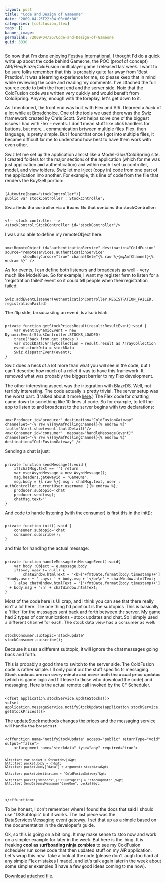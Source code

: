 ```yaml
---
layout: post
title: "Code and Design of Gameone"
date: "2009-04-26T22:04:00+06:00"
categories: [coldfusion,flex]
tags: []
banner_image: 
permalink: /2009/04/26/Code-and-Design-of-Gameone
guid: 3330
---
```


So now that I'm done enjoying <a href="http://www.festivalinternational.com/site47.php">Festival International</a>, I thought I'd do a quick write up about the code behind Gameone, the POC (proof of concept) AIR/Flex/Blaze/ColdFusion multiplayer game I released last week. I want to be sure folks remember that this is probably quite far away from 'Best Practice'. It was a learning experience for me, so please keep that in mind while reviewing the code and reading my comments. I've attached the full source code to both the front end and the server side. Note that the ColdFusion code was written very quickly and would benefit from ColdSpring. Anyway, enough with the foreplay, let's get down to it.

As I mentioned, the front end was built with Flex and AIR. I learned a <i>heck</i> of a lot while at <a href="http://www.broadchoice.com">Broadchoice</a>. One of the tools we used there was the <a href="http://code.google.com/p/swizframework/">Swiz</a> framework created by Chris Scott. Swiz helps solve one of the biggest issues I had with Flex - events. I don't mean stuff like click handlers for buttons, but more... communication between multiple files. Flex, then language, is pretty simple. But I found that once I got into multiple files, it became difficult for me to understand how best to have them work with even other.

Swiz let me set up the application almost like a Model-Glue/ColdSpring site. I created folders for the major sections of the application (which for me was just application and authentication) and within each I set up controller, model, and view folders. Swiz let me inject (copy in) code from one part of the application into another. For example, this line of code from the file that renders the Buy/Sell portion:

<code>
[Autowire(bean="stockController")]
public var stockController : StockController;
</code>

Swiz finds the controller via a Beans file that contains the stockController:

<code>
&lt;!-- stock controller --&gt;
&lt;stockControl:StockController id="stockController"/&gt; 
</code>

I was also able to define my remoteObject here:

<code>
&lt;mx:RemoteObject id="authenticationService" destination="ColdFusion" source="remoteservices.authenticationService" 
		showBusyCursor="true" channelSet="{% raw %}{myAmfChannel}{% endraw %}" /&gt;
</code>

As for events, I can define both listeners and broadcasts as well - very much like ModelGlue. So for example, I want my register form to listen for a 'registration failed' event so it could tell people when their registration failed:

<code>		Swiz.addEventListener(AuthenticationController.REGISTRATION_FAILED, registrationFailed)
</code>

The flip side, broadcasting an event, is also trivial:

<code>
private function getStockPricesResult(result:ResultEvent):void {
	var event:DynamicEvent = new DynamicEvent(StockController.STOCKS_LOADED)
	trace('back from get stocks')
	var stockData:ArrayCollection = result.result as ArrayCollection
	event.stockData = stockData
	Swiz.dispatchEvent(event);
}
</code>

Swiz does a heck of a lot more than what you will see in the code, but I can't describe how much of a relief it was to have this framework. It removed what was probably the biggest barrier to my Flex development. 

The other interesting aspect was the integration with BlazeDS. Well, not terribly interesting. The code actually is pretty trivial. The server setup was the worst part. (I talked about it more <a href="http://www.raymondcamden.com/index.cfm/2009/4/19/Have-you-installed-BlazeDS-with-ColdFusion">here</a>.) The Flex code for chatting came down to something like 10 lines of code. So for example, to tell the app to listen to and broadcast to the server begins with two declarations:

<code>
&lt;mx:Producer id="producer" destination="ColdFusionGateway" channelSet="{% raw %}{myAmfPollingChannel}{% endraw %}" fault="Alert.show(event.faultDetail)"/&gt;
&lt;mx:Consumer id="consumer"  message="handleMessage(event)" channelSet="{% raw %}{myAmfPollingChannel}{% endraw %}" destination="ColdFusionGateway" /&gt;
</code>

Sending a chat is just:

<code>
private function sendMessage():void {
	if(chatMsg.text == '') return
	var msg:AsyncMessage = new AsyncMessage();
	msg.headers.gatewayid = 'GameOne';
	msg.body = {% raw %}{ msg : chatMsg.text, user : authController.currentUser.username  }{% endraw %};
	producer.subtopic='chat'
	producer.send(msg);
	chatMsg.text=''
}
</code>

And code to handle listening (with the consumer) is first this in the init():

<code>
private function init():void {
	consumer.subtopic='chat'
 	consumer.subscribe();
}
</code>

and this for handling the actual message:

<code>
private function handleMessage(e:MessageEvent):void{
	var body :Object = e.message.body
	if(body.user != null) {
		chatWindow.htmlText = '&lt;b&gt;['+fmtDate.format(body.timestamp)+'] '+body.user + ' says: ' + body.msg + '&lt;/b&gt;\n' + chatWindow.htmlText;
	} else chatWindow.htmlText = '['+fmtDate.format(body.timestamp)+'] ' + body.msg + '\n' + chatWindow.htmlText;
}
</code>

Most of the code here is UI crap, and I think you can see that there really isn't a lot here. The one thing I'd point out is the subtopics. This is basically a 'filter' for the messages sent back and forth between the server. My game had 2 types of communications - stock updates and chat. So I simply used a different channel for each. The stock data view has a consumer as well:

<code>
stockConsumer.subtopic='stockupdate'
stockConsumer.subscribe();
</code>

Because it uses a different subtopic, it will ignore the chat messages going back and forth.

This is probably a good time to switch to the server side. The ColdFusion code is rather simple. I'll only point out the stuff specific to messaging. Stock updates are run every minute and cover both the actual price updates (which is game logic and I'll leave to those who download the code) and messaging. Here is the actual remote call invoked by the CF Scheduler. 

<code>
&lt;cfset application.stockService.updateStocks()&gt;
&lt;cfset application.messageService.notifyStockUpdate(application.stockService.getStockPrices())&gt;
</code>

The updateStock methods changes the prices and the messaging service will handle the broadcast.

<code>
&lt;cffunction name="notifyStockUpdate" access="public" returnType="void" output="false"&gt;
	&lt;cfargument name="stockdata" type="any" required="true"&gt;
	
	&lt;cfset var packet = StructNew()&gt; 
	&lt;cfset packet.body = {}&gt;
	&lt;cfset packet.body["data"] = arguments.stockdata&gt;
	
	&lt;cfset packet.destination = "ColdFusionGateway"&gt; 

	&lt;cfset packet["headers"]["DSSubtopic"] = "stockupdate" /&gt;
	&lt;cfset SendGatewayMessage("GameOne", packet)&gt; 

&lt;/cffunction&gt;
</code>

To be honest, I don't remember where I found the docs that said I should use "DSSubtopic" but it works. The last piece was the DataServicesMessaging event gateway. I set that up as a simple based on the documentation in the developer's guide. 

Ok, so this is going on a bit long. It may make sense to stop now and work on a simpler example for later in the week. But here is the thing. It is freaking <b>cool as surfboading ninja zombies</b> to see my ColdFusion scheduler run some code that then updated stuff on my AIR application. Let's wrap this now. Take a look at the code (please don't laugh too hard at any simple Flex mistakes I made), and let's talk again later in the week about some simpler examples (I have a few good ideas coming to me now).<p><a href='enclosures/E{% raw %}%3A%{% endraw %}5Chosts{% raw %}%5Cwww%{% endraw %}2Ecoldfusionjedi{% raw %}%2Ecom%{% endraw %}5Cenclosures{% raw %}%2FGameOne%{% endraw %}20Source%2Ezip'>Download attached file.</a></p>